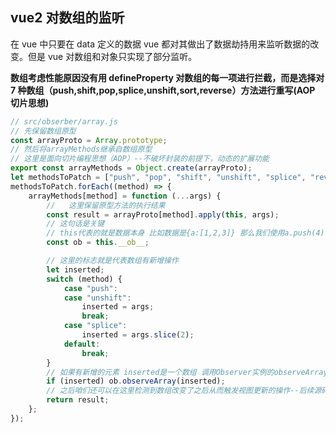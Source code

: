 ## vue2 对数组的监听

在 vue 中只要在 data 定义的数据 vue 都对其做出了数据劫持用来监听数据的改变。但是 vue 对数组和对象只实现了部分监听。

**数组考虑性能原因没有用 defineProperty 对数组的每一项进行拦截，而是选择对 7 种数组（push,shift,pop,splice,unshift,sort,reverse）方法进行重写(AOP 切片思想)**

```js
// src/obserber/array.js
// 先保留数组原型
const arrayProto = Array.prototype;
// 然后将arrayMethods继承自数组原型
// 这里是面向切片编程思想（AOP）--不破坏封装的前提下，动态的扩展功能
export const arrayMethods = Object.create(arrayProto);
let methodsToPatch = ["push", "pop", "shift", "unshift", "splice", "reverse", "sort"];
methodsToPatch.forEach((method) => {
	arrayMethods[method] = function (...args) {
		//   这里保留原型方法的执行结果
		const result = arrayProto[method].apply(this, args);
		// 这句话是关键
		// this代表的就是数据本身 比如数据是{a:[1,2,3]} 那么我们使用a.push(4)  this就是a  ob就是a.__ob__ 这个属性就是上段代码增加的 代表的是该数据已经被响应式观察过了指向Observer实例
		const ob = this.__ob__;

		// 这里的标志就是代表数组有新增操作
		let inserted;
		switch (method) {
			case "push":
			case "unshift":
				inserted = args;
				break;
			case "splice":
				inserted = args.slice(2);
			default:
				break;
		}
		// 如果有新增的元素 inserted是一个数组 调用Observer实例的observeArray对数组每一项进行观测
		if (inserted) ob.observeArray(inserted);
		// 之后咱们还可以在这里检测到数组改变了之后从而触发视图更新的操作--后续源码会揭晓
		return result;
	};
});
```
